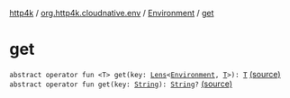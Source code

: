[http4k](../../index.md) / [org.http4k.cloudnative.env](../index.md) / [Environment](index.md) / [get](./get.md)

# get

`abstract operator fun <T> get(key: `[`Lens`](../../org.http4k.lens/-lens/index.md)`<`[`Environment`](index.md)`, `[`T`](get.md#T)`>): `[`T`](get.md#T) [(source)](https://github.com/http4k/http4k/blob/master/http4k-cloudnative/src/main/kotlin/org/http4k/cloudnative/env/Environment.kt#L22)
`abstract operator fun get(key: `[`String`](https://kotlinlang.org/api/latest/jvm/stdlib/kotlin/-string/index.html)`): `[`String`](https://kotlinlang.org/api/latest/jvm/stdlib/kotlin/-string/index.html)`?` [(source)](https://github.com/http4k/http4k/blob/master/http4k-cloudnative/src/main/kotlin/org/http4k/cloudnative/env/Environment.kt#L24)
